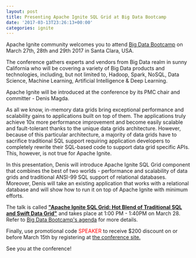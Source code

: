 ```yaml
---
layout: post
title: Presenting Apache Ignite SQL Grid at Big Data Bootcamp
date: '2017-03-13T23:26:13+00:00'
categories: ignite
---
```

Apache Ignite community welcomes you to attend <a href="http://globalbigdataconference.com/santa-clara/big-data-bootcamp/event-79.html" target="_blank">Big Data Bootcamp</a> on March 27th, 28th and 29th 2017 in Santa Clara, USA.

The conference gathers experts and vendors from Big Data realm in sunny California who will be covering a variety of Big Data products and technologies, including, but not limited to, Hadoop, Spark, NoSQL, Data Science, Machine Learning, Artificial Intelligence & Deep Learning. 

Apache Ignite will be introduced at the conference by its PMC chair and committer - Denis Magda.

As all we know, in-memory data grids bring exceptional performance and scalability gains to applications built on top of them. The applications truly achieve 10x more performance improvement and become easily scalable and fault-tolerant thanks to the unique data grids architecture. However, because of this particular architecture, a majority of data grids have to sacrifice traditional SQL support requiring application developers to completely rewrite their SQL-based code to support data grid specific APIs. This, however, is not true for Apache Ignite.

In this presentation, Denis will introduce Apache Ignite SQL Grid component that combines the best of two worlds - performance and scalability of data grids and traditional ANSI-99 SQL support of relational databases. Moreover, Denis will take an existing application that works with a relational database and will show how to run it on top of Apache Ignite with minimum efforts.

The talk is called <b><a href="http://globalbigdataconference.com/santa-clara/big-data-bootcamp-79/speaker-details/denis-magda-41504.html" target="_blank">"Apache Ignite SQL Grid: Hot Blend of Traditional SQL and Swift Data Grid"</a></b> and takes place at 1:00 PM - 1:40PM on March 28. Refer to <a href="http://globalbigdataconference.com/santa-clara/big-data-bootcamp/schedule-79.html" target="_blank">Big Data Bootcamp's agenda</a> for more details.

Finally, use promotional code <font color="red">SPEAKER</font> to receive $200 discount on or before  March 15th by registering at <a href="http://globalbigdataconference.com/santa-clara/big-data-bootcamp/attendee-registration-79.html" target="_blank">the conference site.</a>

See you at the conference!
